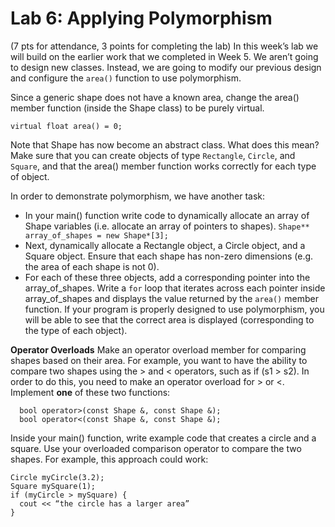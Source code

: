# Lab 6: Applying Polymorphism
(7 pts for attendance, 3 points for completing the lab)
In this week’s lab we will build on the earlier work that we completed in Week 5. We aren’t going to
design new classes. Instead, we are going to modify our previous design and configure the ```area()```
function to use polymorphism.

Since a generic shape does not have a known area, change the area() member function (inside the
Shape class) to be purely virtual.
```
virtual float area() = 0;
```

Note that Shape has now become an abstract class. What does this mean?
Make sure that you can create objects of type ```Rectangle```, ```Circle```, and ```Square```, and that the area()
member function works correctly for each type of object.

In order to demonstrate polymorphism, we have another task:
- In your main() function write code to dynamically allocate an array of Shape variables (i.e.
allocate an array of pointers to shapes).
```Shape** array_of_shapes = new Shape*[3];```
- Next, dynamically allocate a Rectangle object, a Circle object, and a Square object. Ensure
that each shape has non-zero dimensions (e.g. the area of each shape is not 0).
- For each of these three objects, add a corresponding pointer into the array_of_shapes.
Write a ```for``` loop that iterates across each pointer inside array_of_shapes and displays the value
returned by the ```area()``` member function. If your program is properly designed to use polymorphism,
you will be able to see that the correct area is displayed (corresponding to the type of each object).

**Operator Overloads**
Make an operator overload member for comparing shapes based on their area. For example, you
want to have the ability to compare two shapes using the > and < operators, such as if (s1 > s2). In
order to do this, you need to make an operator overload for > or <.
Implement **one** of these two functions:
```
  bool operator>(const Shape &, const Shape &);
  bool operator<(const Shape &, const Shape &);
```

Inside your main() function, write example code that creates a circle and a square. Use your
overloaded comparison operator to compare the two shapes. For example, this approach could work:
```
Circle myCircle(3.2);
Square mySquare(1);
if (myCircle > mySquare) {
  cout << “the circle has a larger area”
}
```

